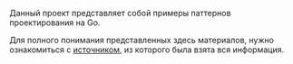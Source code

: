 Данный проект представляет собой примеры паттернов проектирования на Go. 

Для полного понимания представленных здесь материалов, нужно ознакомиться с [источником](https://github.com/AlexanderGrom/go-patterns), из которого была взята вся информация.